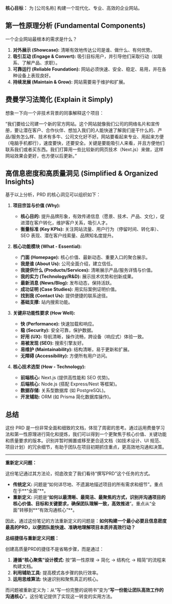 
**核心目标：** 为 [公司名称] 构建一个现代化、专业、高效的企业网站。

## 第一性原理分析 (Fundamental Components)

一个企业网站最根本的需求是什么？

1. **对外展示 (Showcase):** 清晰有效地传达公司是谁、做什么、有何优势。
2. **吸引互动 (Engage & Convert):** 吸引目标用户，并引导他们采取行动（如联系、了解产品、求职）。
3. **可靠运行 (Reliable Foundation):** 网站必须快速、安全、稳定、易用，并在各种设备上表现良好。
4. **持续发展 (Maintain & Grow):** 网站需要易于维护和扩展。

## 费曼学习法简化 (Explain it Simply)

想象一下向一个非技术背景的同事解释这个项目：

“我们要给公司建一个新的官方网站。这个网站就像我们公司的网络名片和宣传册，要让潜在客户、合作伙伴、想加入我们的人能快速了解我们是干什么的、产品/服务怎么样、技术有多牛、公司文化好不好。网站要看起来专业、用起来方便（电脑手机都行），速度要快，还要安全。关键是要能吸引人来看，并且方便他们联系我们或者买东西。我们打算用一些比较新的网页技术（Next.js）来做，这样网站效果会更好，也方便以后更新。”

## 高信息密度和高质量洞见 (Simplified & Organized Insights)

基于以上分析，PRD 的核心洞见可以组织如下：

1. **项目宗旨与价值 (Why):**
    * **核心目的:** 提升品牌形象，有效传递信息（愿景、技术、产品、文化），促进潜在客户转化，维护客户关系，吸引人才。
    * **衡量标准 (Key KPIs):** 关注网站流量、用户行为（停留时间、转化率）、SEO 表现、潜在客户线索量、品牌知名度提升。

2. **核心功能模块 (What - Essential):**
    * **门面 (Homepage):** 核心价值、最新动态、重要入口的聚合展示。
    * **我是谁 (About Us):** 公司全面介绍，建立信任。
    * **我提供什么 (Products/Services):** 清晰展示产品/服务详情与价值。
    * **我的实力 (Technology/R&D):** 展示技术优势和创新成果。
    * **最新消息 (News/Blog):** 发布动态，保持活跃。
    * **成功证明 (Case Studies):** 用实际案例证明价值。
    * **找到我 (Contact Us):** 提供便捷的联系途径。
    * **基础支撑:** 站内搜索功能。

3. **关键非功能性要求 (How Well):**
    * **快 (Performance):** 快速加载和响应。
    * **稳 (Security):** 安全可靠，保护数据。
    * **好用 (UX):** 导航清晰，操作流畅，跨设备（响应式）体验一致。
    * **易被发现 (SEO):** 搜索引擎友好。
    * **易维护 (Maintainability):** 结构清晰，易于更新和扩展。
    * **无障碍 (Accessibility):** 方便所有用户访问。

4. **核心技术选型 (How - Technology):**
    * **前端核心:** Next.js (提供高性能和 SEO 优势)。
    * **后端核心:** Node.js (搭配 Express/Nest 等框架)。
    * **数据存储:** 关系型数据库 (如 PostgreSQL)。
    * **开发辅助:** ORM (如 Prisma 简化数据库操作)。

## 总结

这份 PRD 是一份非常全面和细致的文档，体现了周密的思考。通过运用费曼学习法和第一性原理进行简化和提炼，我们可以得到一个更聚焦于核心价值、关键功能和质量要求的版本。识别并暂时搁置或移至更合适文档（如技术设计、UI 规范、项目计划）的冗余细节，有助于团队在项目初期抓住重点，更高效地沟通和决策。

---

**重新定义问题：**

这份笔记通过其方法论，彻底改变了我们看待“撰写PRD”这个任务的方式。

- **传统定义:** 问题是“如何详尽地、不遗漏地描述项目的所有需求和细节”。重点在于**“全面”**。
- **重新定义:** 问题是“**如何以最清晰、最简洁、最聚焦的方式，识别并沟通项目的核心价值、目标和关键要求，确保团队理解一致，高效推进**”。重点从“全面”转移到**“有效沟通核心”**。

因此，通过这份笔记的方法重新定义的问题是：**如何构建一个最小必要且信息密度最高的PRD，以便团队能快速、准确地理解项目本质并高效行动？**

**总结捷径与重新定义问题：**

创建高质量PRD的捷径不是省略步骤，而是通过：

1. **遵循“核心聚焦”设计模式:** 按“第一性原理 -> 简化 -> 结构化 -> 精简”的流程来构建文档。
2. **利用辅助工具:** 提高模式各步骤的执行效率。
3. **运用思维算法:** 快速识别和聚焦真正的核心。

而问题被重新定义为：从“写一份完整的说明书”变为“**写一份能让团队高效工作的沟通核心**”。这份笔记提供了实现这一转变的实用方法。